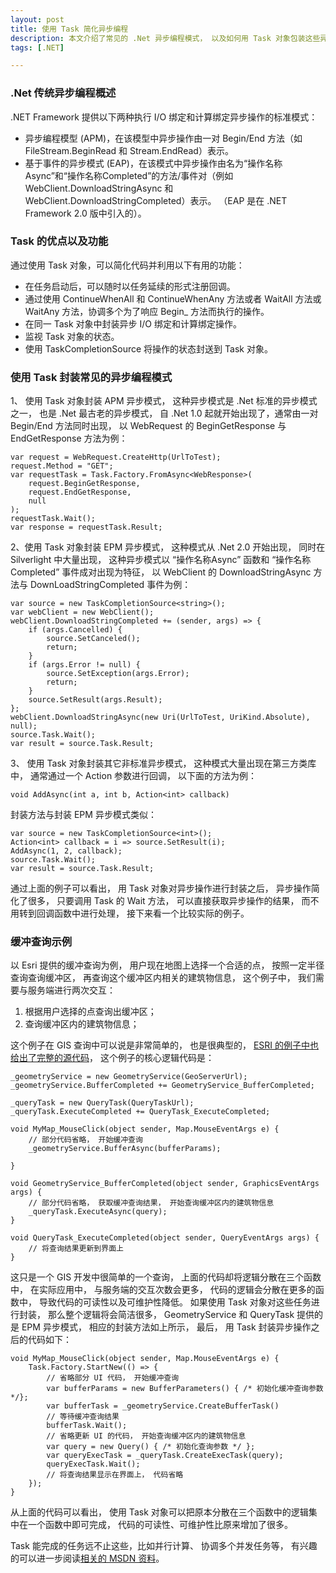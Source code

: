 ```yaml
---
layout: post
title: 使用 Task 简化异步编程
description: 本文介绍了常见的 .Net 异步编程模式， 以及如何用 Task 对象包装这些异步编程模式， 并给出了一个使用 Task 对象包装异步操作， 简化代码的例子。
tags: [.NET]

---
```


### .Net 传统异步编程概述

.NET Framework 提供以下两种执行 I/O 绑定和计算绑定异步操作的标准模式：

* 异步编程模型 (APM)，在该模型中异步操作由一对 Begin/End 方法（如 FileStream.BeginRead 和 Stream.EndRead）表示。 
* 基于事件的异步模式 (EAP)，在该模式中异步操作由名为“操作名称Async”和“操作名称Completed”的方法/事件对（例如 WebClient.DownloadStringAsync 和 WebClient.DownloadStringCompleted）表示。 （EAP 是在 .NET Framework 2.0 版中引入的）。

### Task 的优点以及功能

通过使用 Task 对象，可以简化代码并利用以下有用的功能：

* 在任务启动后，可以随时以任务延续的形式注册回调。 
* 通过使用 ContinueWhenAll 和 ContinueWhenAny 方法或者 WaitAll 方法或 WaitAny 方法，协调多个为了响应 Begin_ 方法而执行的操作。 
* 在同一 Task 对象中封装异步 I/O 绑定和计算绑定操作。 
* 监视 Task 对象的状态。 
* 使用 TaskCompletionSource 将操作的状态封送到 Task 对象。

### 使用 Task 封装常见的异步编程模式

1、 使用 Task 对象封装 APM 异步模式， 这种异步模式是 .Net 标准的异步模式之一， 也是 .Net 最古老的异步模式， 自 .Net 1.0 起就开始出现了，通常由一对 Begin/End 方法同时出现， 以 WebRequest 的 BeginGetResponse 与 EndGetResponse 方法为例：

    var request = WebRequest.CreateHttp(UrlToTest);
    request.Method = "GET";
    var requestTask = Task.Factory.FromAsync<WebResponse>(
        request.BeginGetResponse,
        request.EndGetResponse,
        null
    );
    requestTask.Wait();
    var response = requestTask.Result;

2、使用 Task 对象封装 EPM 异步模式， 这种模式从 .Net 2.0 开始出现， 同时在 Silverlight 中大量出现， 这种异步模式以 “操作名称Async” 函数和 “操作名称Completed” 事件成对出现为特征， 以 WebClient 的 DownloadStringAsync 方法与 DownLoadStringCompleted 事件为例：

    var source = new TaskCompletionSource<string>();
    var webClient = new WebClient();
    webClient.DownloadStringCompleted += (sender, args) => {
        if (args.Cancelled) {
            source.SetCanceled();
            return;
        }
        if (args.Error != null) {
            source.SetException(args.Error);
            return;
        }
        source.SetResult(args.Result);
    };
    webClient.DownloadStringAsync(new Uri(UrlToTest, UriKind.Absolute), null);
    source.Task.Wait();
    var result = source.Task.Result;

3、 使用 Task 对象封装其它非标准异步模式， 这种模式大量出现在第三方类库中， 通常通过一个 Action 参数进行回调， 以下面的方法为例：

    void AddAsync(int a, int b, Action<int> callback)

封装方法与封装 EPM 异步模式类似：

    var source = new TaskCompletionSource<int>();
    Action<int> callback = i => source.SetResult(i);
    AddAsync(1, 2, callback);
    source.Task.Wait();
    var result = source.Task.Result;

通过上面的例子可以看出， 用 Task 对象对异步操作进行封装之后， 异步操作简化了很多， 只要调用 Task 的 Wait 方法， 可以直接获取异步操作的结果， 而不用转到回调函数中进行处理， 接下来看一个比较实际的例子。

### 缓冲查询示例

以 Esri 提供的缓冲查询为例， 用户现在地图上选择一个合适的点， 按照一定半径查询查询缓冲区， 再查询这个缓冲区内相关的建筑物信息， 这个例子中， 我们需要与服务端进行两次交互：

1. 根据用户选择的点查询出缓冲区；
2. 查询缓冲区内的建筑物信息；

这个例子在 GIS 查询中可以说是非常简单的， 也是很典型的， [ESRI 的例子中也给出了完整的源代码](https://help.arcgis.com/en/webapi/silverlight/samples/start.htm#BufferQuery)， 这个例子的核心逻辑代码是：

    _geometryService = new GeometryService(GeoServerUrl);
    _geometryService.BufferCompleted += GeometryService_BufferCompleted;
     
    _queryTask = new QueryTask(QueryTaskUrl);
    _queryTask.ExecuteCompleted += QueryTask_ExecuteCompleted;
     
    void MyMap_MouseClick(object sender, Map.MouseEventArgs e) {
        // 部分代码省略， 开始缓冲查询
        _geometryService.BufferAsync(bufferParams);
     
    }
     
    void GeometryService_BufferCompleted(object sender, GraphicsEventArgs args) {
        // 部分代码省略， 获取缓冲查询结果， 开始查询缓冲区内的建筑物信息
        _queryTask.ExecuteAsync(query);
    }
     
    void QueryTask_ExecuteCompleted(object sender, QueryEventArgs args) {
        // 将查询结果更新到界面上
    }

这只是一个 GIS 开发中很简单的一个查询， 上面的代码却将逻辑分散在三个函数中， 在实际应用中， 与服务端的交互次数会更多， 代码的逻辑会分散在更多的函数中， 导致代码的可读性以及可维护性降低。 如果使用 Task 对象对这些任务进行封装， 那么整个逻辑将会简洁很多， GeometryService 和 QueryTask 提供的是 EPM 异步模式， 相应的封装方法如上所示， 最后， 用 Task 封装异步操作之后的代码如下：

    void MyMap_MouseClick(object sender, Map.MouseEventArgs e) {
        Task.Factory.StartNew(() => {
            // 省略部分 UI 代码， 开始缓冲查询
            var bufferParams = new BufferParameters() { /* 初始化缓冲查询参数 */};
            var bufferTask = _geometryService.CreateBufferTask()
            // 等待缓冲查询结果
            bufferTask.Wait();
            // 省略更新 UI 的代码， 开始查询缓冲区内的建筑物信息
            var query = new Query() { /* 初始化查询参数 */ };
            var queryExecTask = _queryTask.CreateExecTask(query);
            queryExecTask.Wait();
            // 将查询结果显示在界面上， 代码省略
        });
    }

从上面的代码可以看出， 使用 Task 对象可以把原本分散在三个函数中的逻辑集中在一个函数中即可完成， 代码的可读性、可维护性比原来增加了很多。

Task 能完成的任务远不止这些，比如并行计算、 协调多个并发任务等， 有兴趣的可以进一步阅读[相关的 MSDN 资料](https://msdn.microsoft.com/zh-cn/library/dd997405.aspx)。
